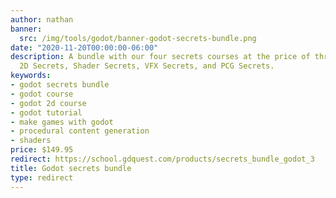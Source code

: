 ```yaml
---
author: nathan
banner:
  src: /img/tools/godot/banner-godot-secrets-bundle.png
date: "2020-11-20T00:00:00-06:00"
description: A bundle with our four secrets courses at the price of three! It contains
  2D Secrets, Shader Secrets, VFX Secrets, and PCG Secrets.
keywords:
- godot secrets bundle
- godot course
- godot 2d course
- godot tutorial
- make games with godot
- procedural content generation
- shaders
price: $149.95
redirect: https://school.gdquest.com/products/secrets_bundle_godot_3
title: Godot secrets bundle
type: redirect
---
```

